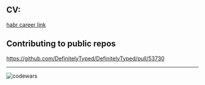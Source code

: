 ## CV:
[habr career link](https://career.habr.com/nktpfn)

## Contributing to public repos
https://github.com/DefinitelyTyped/DefinitelyTyped/pull/53730

---

![codewars](https://www.codewars.com/users/kvrvgixzis/badges/small)
